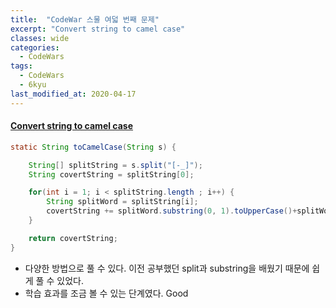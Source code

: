 ```yaml
---
title:  "CodeWar 스물 여덟 번째 문제"
excerpt: "Convert string to camel case"
classes: wide
categories:
  - CodeWars
tags:
  - CodeWars
  - 6kyu
last_modified_at: 2020-04-17
---
```


#### [Convert string to camel case](https://www.codewars.com/kata/517abf86da9663f1d2000003)

```java
static String toCamelCase(String s) {

    String[] splitString = s.split("[-_]");
    String covertString = splitString[0];

    for(int i = 1; i < splitString.length ; i++) {
        String splitWord = splitString[i];
        covertString += splitWord.substring(0, 1).toUpperCase()+splitWord.substring(1);
    }

    return covertString;
}
```

* 다양한 방법으로 풀 수 있다. 이전 공부했던 split과 substring을 배웠기 때문에 쉽게 풀 수 있었다.
* 학습 효과를 조금 볼 수 있는 단계였다. Good